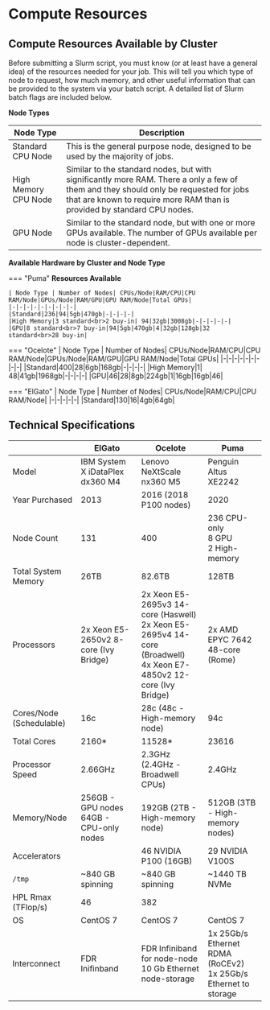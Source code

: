 # Compute Resources

## Compute Resources Available by Cluster

Before submitting a Slurm script, you must know (or at least have a general idea) of the resources needed for your job. This will tell you which type of node to request, how much memory, and other useful information that can be provided to the system via your batch script. A detailed list of Slurm batch flags are included below. 

**Node Types**

|Node Type|Description|
|-|-|
|Standard CPU Node|This is the general purpose node, designed to be used by the majority of jobs.|
|High Memory CPU Node|Similar to the standard nodes, but with significantly more RAM. There a only a few of them and they should only be requested for jobs that are known to require more RAM than is provided by standard CPU nodes.|
|GPU Node|Similar to the standard node, but with one or more GPUs available. The number of GPUs available per node is cluster-dependent.|

**Available Hardware by Cluster and Node Type**

=== "Puma"
    **Resources Available**
    
    | Node Type | Number of Nodes| CPUs/Node|RAM/CPU|CPU RAM/Node|GPUs/Node|RAM/GPU|GPU RAM/Node|Total GPUs|
    |-|-|-|-|-|-|-|-|-|
    |Standard|236|94|5gb|470gb|-|-|-|-|
    |High Memory|3 standard<br>2 buy-in| 94|32gb|3008gb|-|-|-|-|-|
    |GPU|8 standard<br>7 buy-in|94|5gb|470gb|4|32gb|128gb|32 standard<br>28 buy-in|
    
    
=== "Ocelote"
    | Node Type | Number of Nodes| CPUs/Node|RAM/CPU|CPU RAM/Node|GPUs/Node|RAM/GPU|GPU RAM/Node|Total GPUs|
    |-|-|-|-|-|-|-|-|-|
    |Standard|400|28|6gb|168gb|-|-|-|-|
    |High Memory|1| 48|41gb|1968gb|-|-|-|-|
    |GPU|46|28|8gb|224gb|1|16gb|16gb|46|
    
=== "ElGato"
    | Node Type | Number of Nodes| CPUs/Node|RAM/CPU|CPU RAM/Node|
    |-|-|-|-|-|
    |Standard|130|16|4gb|64gb|


## Technical Specifications

| | ElGato | Ocelote | Puma |
|-|-|-|-|
|Model|IBM System X iDataPlex dx360 M4|Lenovo NeXtScale nx360 M5|Penguin Altus XE2242|
|Year Purchased|2013|2016 (2018 P100 nodes)|2020|
|Node Count|131|400|236 CPU-only<br>8 GPU<br>2 High-memory|
|Total System Memory|26TB|82.6TB|128TB|
|Processors|2x Xeon E5-2650v2 8-core (Ivy Bridge)|2x Xeon E5-2695v3 14-core (Haswell)<br>2x Xeon E5-2695v4 14-core (Broadwell)<br>4x Xeon E7-4850v2 12-core (Ivy Bridge)<br>|2x AMD EPYC 7642 48-core (Rome)|
|Cores/Node (Schedulable)|16c|28c (48c - High-memory node)|94c|
|Total Cores|2160*|11528*|23616|
|Processor Speed|2.66GHz|2.3GHz (2.4GHz - Broadwell CPUs)|2.4GHz|
|Memory/Node|256GB - GPU nodes<br>64GB - CPU-only nodes|192GB (2TB - High-memory node)|	512GB (3TB - High-memory nodes)|
|Accelerators||46 NVIDIA P100 (16GB)|29 NVIDIA V100S|
|```/tmp```|~840 GB spinning|~840 GB spinning|~1440 TB NVMe|
|HPL Rmax (TFlop/s)|46|382||
|OS|CentOS 7|CentOS 7|CentOS 7|
|Interconnect|FDR Inifinband|FDR Infiniband for node-node<br>10 Gb Ethernet node-storage|1x 25Gb/s Ethernet RDMA (RoCEv2)<br>1x 25Gb/s Ethernet to storage|

[^1]: Where $1\leq N \leq 4$ 